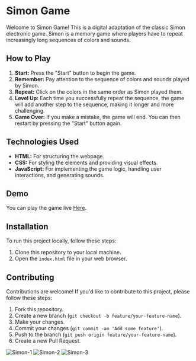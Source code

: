 # Simon Game

Welcome to Simon Game! This is a digital adaptation of the classic Simon electronic game. Simon is a memory game where players have to repeat increasingly long sequences of colors and sounds.

## How to Play
1. **Start:** Press the "Start" button to begin the game.
2. **Remember:** Pay attention to the sequence of colors and sounds played by Simon.
3. **Repeat:** Click on the colors in the same order as Simon played them.
4. **Level Up:** Each time you successfully repeat the sequence, the game will add another step to the sequence, making it longer and more challenging.
5. **Game Over:** If you make a mistake, the game will end. You can then restart by pressing the "Start" button again.

## Technologies Used
- **HTML:** For structuring the webpage.
- **CSS:** For styling the elements and providing visual effects.
- **JavaScript:** For implementing the game logic, handling user interactions, and generating sounds.

## Demo
You can play the game live  <a href="https://syedfahad11.github.io/Simon-Game" >Here</a>.

## Installation
To run this project locally, follow these steps:
1. Clone this repository to your local machine.
2. Open the `index.html` file in your web browser.

## Contributing
Contributions are welcome! If you'd like to contribute to this project, please follow these steps:
1. Fork this repository.
2. Create a new branch (`git checkout -b feature/your-feature-name`).
3. Make your changes.
4. Commit your changes (`git commit -am 'Add some feature'`).
5. Push to the branch (`git push origin feature/your-feature-name`).
6. Create a new Pull Request.


![Simon-1](https://github.com/SyedFahad11/Simon-Game/assets/91600648/f95264a7-df64-4339-99bb-70d399e0abff)
![Simon-2](https://github.com/SyedFahad11/Simon-Game/assets/91600648/75939a3f-8b30-47f9-bb04-c9f67955877b)
![Simon-3](https://github.com/SyedFahad11/Simon-Game/assets/91600648/24e63ed3-7f5d-4dfd-8270-2b1ab59088e6)

